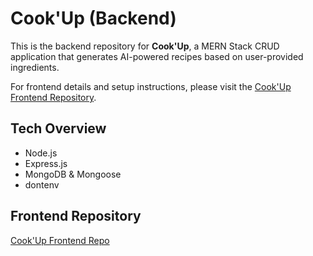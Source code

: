 # Cook'Up (Backend)

This is the backend repository for **Cook'Up**, a MERN Stack CRUD application that generates AI-powered recipes based on user-provided ingredients.  

For frontend details and setup instructions, please visit the [Cook'Up Frontend Repository](https://github.com/Mkac0/cook-up-front-end).

## Tech Overview  

+ Node.js
+ Express.js
+ MongoDB & Mongoose
+ dontenv

## Frontend Repository  

[Cook'Up Frontend Repo](https://github.com/Mkac0/cook-up-front-end)